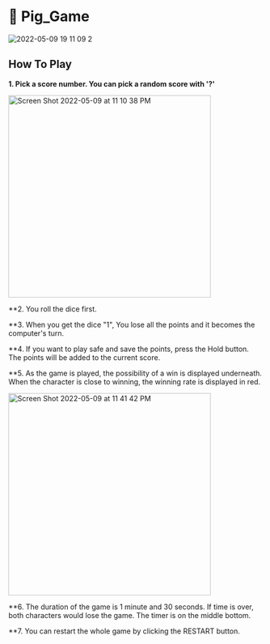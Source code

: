 # 🐷 Pig_Game

![2022-05-09 19 11 09 2](https://user-images.githubusercontent.com/104736314/167528871-af0884fd-1a4a-4b8b-9a9c-5c1dc4742e34.gif)


## How To Play

**1. Pick a score number. You can pick a random score with '?'**

<img width="400" alt="Screen Shot 2022-05-09 at 11 10 38 PM" src="https://user-images.githubusercontent.com/104736314/167560831-275b89e2-28b5-4a82-92e0-505ae8dcde59.png">

**2. You roll the dice first. 

**3. When you get the dice "1", You lose all the points and it becomes the computer's turn. 

**4. If you want to play safe and save the points, press the Hold button. The points will be added to the current score. 

**5. As the game is played, the possibility of a win is displayed underneath. When the character is close to winning, the winning rate is displayed in red. 

<img width="400" alt="Screen Shot 2022-05-09 at 11 41 42 PM" src="https://user-images.githubusercontent.com/104736314/167564521-a5e61478-da0a-4497-83ce-608b210bd98f.png">


**6. The duration of the game is 1 minute and 30 seconds. If time is over, both characters would lose the game. The timer is on the middle bottom. 

**7. You can restart the whole game by clicking the RESTART button. 
